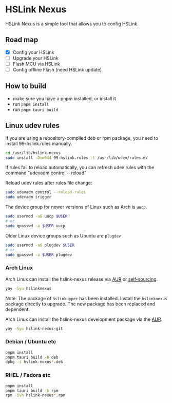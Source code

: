 # HSLink Nexus

HSLink Nexus is a simple tool that allows you to config HSLink.

## Road map

* [x] Config your HSLink
* [ ] Upgrade your HSLink
* [ ] Flash MCU via HSLink
* [ ] Config offline Flash (need HSLink update)

## How to build

* make sure you have a pnpm installed, or install it
* run `pnpm install`
* run `pnpm tauri build`

## Linux udev rules

If you are using a repository-compiled deb or rpm package, you need to install 99-hslink.rules manually.

```bash
cd /usr/lib/hslink-nexus
sudo install -Dvm644 99-hslink.rules -t /usr/lib/udev/rules.d/ 
```

If rules fail to reload automatically, you can refresh udev rules with the command "udevadm control --reload"

Reload udev rules after rules file change:

```bash
sudo udevadm control --reload-rules
sudo udevadm trigger
```

The device group for newer versions of Linux such as Arch is `uucp`.

```bash
sudo usermod -aG uucp $USER
# or
sudo gpasswd -a $USER uucp
```

Older Linux device groups such as Ubuntu are `plugdev`

```bash
sudo usermod -aG plugdev $USER
# or
sudo gpasswd -a $USER plugdev
```

### Arch Linux

Arch Linux can install the hslink-nexus release via [AUR](https://aur.archlinux.org/packages/hslinknexus) or [self-sourcing](https://github.com/taotieren/aur-repo).

```bash
yay -Syu hslinknexus
```

Note: The package of `hslinkupper` has been installed. Install the `hslinknexus` package directly to upgrade. The new package has been replaced and dependent.

Arch Linux can install the hslink-nexus development package via the [AUR](https://aur.archlinux.org/packages/hslink-nexus-git).

```bash
yay -Syu hslink-nexus-git
```

### Debian /  Ubuntu etc

```bash
pnpm install
pnpm tauri build -b deb
dpkg -i hslink-nexus*.deb
```


### RHEL / Fedora etc

```bash
pnpm install
pnpm tauri build -b rpm
rpm -ivh hslink-nexus*.rpm
```

